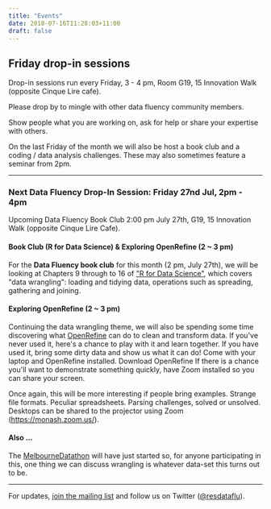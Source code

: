 ```yaml
---
title: "Events"
date: 2018-07-16T11:28:03+11:00
draft: false
---
```


## Friday drop-in sessions

Drop-in sessions run every Friday, 3 - 4 pm, Room G19, 15 Innovation Walk (opposite Cinque Lire cafe).

Please drop by to mingle with other data fluency community members.

Show people what you are working on, ask for help or share your expertise with others.

On the last Friday of the month we will also be host a book club and a coding / data analysis challenges. 
These may also sometimes feature a seminar from 2pm.

----
### Next Data Fluency Drop-In Session: Friday 27nd Jul, 2pm - 4pm

Upcoming Data Fluency Book Club 2:00 pm July 27th, G19, 15 Innovation Walk (opposite Cinque Lire Cafe).

#### Book Club (R for Data Science) & Exploring OpenRefine (2 ~ 3 pm)

For the **Data Fluency book club** for this month (2 pm, July 27th), we will be looking at Chapters 9 
through to 16 of ["R for Data Science"](http://r4ds.had.co.nz/), which covers "data wrangling": loading and 
tidying data, operations such as spreading, gathering and joining. 

#### Exploring OpenRefine (2 ~ 3 pm)

Continuing the data wrangling theme, we will also be spending some time discovering what 
[OpenRefine](http://openrefine.org/) can do to clean and transform data. If you've never used it, here's a chance to play 
with it and learn together. If you have used it, bring some dirty data and show us what it can do! 
Come with your laptop and OpenRefine installed. Download OpenRefine  If there is a chance you'll 
want to demonstrate something quickly, have Zoom installed so you can share your screen. 

Once again, this will be more interesting if people bring examples. Strange file formats. 
Peculiar spreadsheets. Parsing challenges, solved or unsolved. Desktops can be shared to 
the projector using Zoom (https://monash.zoom.us/). 

####  Also ...

The [MelbourneDatathon](http://www.datasciencemelbourne.com/datathon/) will have just started so, 
for anyone participating in this, one thing we can discuss wrangling is whatever data-set this turns out to be.

----

For updates, [join the mailing list](http://eepurl.com/dmzhGH) 
and follow us on Twitter ([@resdataflu](https://twitter.com/resdatflu)).

